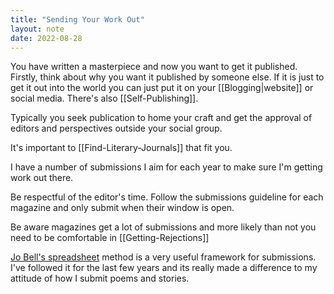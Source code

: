 ```yaml
---
title: "Sending Your Work Out"
layout: note
date: 2022-08-28
---
```


You have written a masterpiece and now you want to get it published. Firstly, think about why you want it published by someone else. If it is just to get it out into the world you can just put it on your [[Blogging|website]] or social media. There's also [[Self-Publishing]]. 

Typically you seek publication to home your craft and get the approval of editors and perspectives outside your social group.

It's important to [[Find-Literary-Journals]] that fit you.

I have a number of submissions I aim for each year to make sure I'm getting work out there.

Be respectful of the editor's time. Follow the submissions guideline for each magazine and only submit when their window is open.

Be aware magazines get a lot of submissions and more likely than not you need to be comfortable in [[Getting-Rejections]]

<a href="https://belljarblog.wordpress.com/2015/01/08/submitting-to-journals-the-jo-bell-method/" >Jo Bell's spreadsheet</a> method is a very useful framework for submissions. I've followed it for the last few years and its really made a difference to my attitude of how I submit poems and stories.
